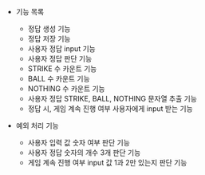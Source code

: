 - 기능 목록
    - 정답 생성 기능
    - 정답 저장 기능
    - 사용자 정답 input 기능
    - 사용자 정답 판단 기능
    - STRIKE 수 카운트 기능
    - BALL 수 카운트 기능
    - NOTHING 수 카운트 기능
    - 사용자 정답 STRIKE, BALL, NOTHING 문자열 추출 기능
    - 정답 시, 게임 계속 진행 여부 사용자에게 input 받는 기능

- 예외 처리 기능
    - 사용자 입력 값 숫자 여부 판단 기능
    - 사용자 정답 숫자의 개수 3개 판단 기능
    - 게임 계속 진행 여부 input 값 1과 2만 있는지 판단 기능
